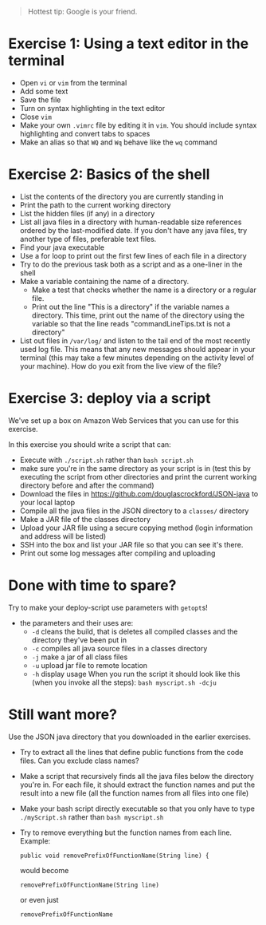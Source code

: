 >Hottest tip: Google is your friend.

# Exercise 1: Using a text editor in the terminal
- Open `vi` or `vim` from the terminal
- Add some text
- Save the file
- Turn on syntax highlighting in the text editor
- Close `vim`
- Make your own `.vimrc` file by editing it in `vim`. You should include syntax
  highlighting and convert tabs to spaces
- Make an alias so that `WQ` and `Wq` behave like the `wq` command

# Exercise 2: Basics of the shell
- List the contents of the directory you are currently standing in
- Print the path to the current working directory
- List the hidden files (if any) in a directory
- List all java files in a directory with human-readable size references ordered
  by the last-modified date. If you don't have any java files, try another type
  of files, preferable text files. 
- Find your java executable
- Use a for loop to print out the first few lines of each file in a directory
- Try to do the previous task both as a script and as a one-liner in the shell
- Make a variable containing the name of a directory. 
  - Make a test that checks whether the name is a directory or a regular file.
  - Print out the line "This is a directory" if the variable names a directory. This time, print out the name of
  the directory using the variable so that the line reads "commandLineTips.txt
  is not a directory"
- List out files in `/var/log/` and listen to the tail end of the most recently
  used log file. This means that any new messages should appear in your
  terminal (this may take a few minutes depending on the activity level of your
  machine). How do you exit from the live view of the file?


# Exercise 3: deploy via a script 
We've set up a box on Amazon Web Services that you can use for this exercise.

In this exercise you should write a script that can:
- Execute with `./script.sh` rather than `bash script.sh`
- make sure you're in the same directory as your script is in (test this by
  executing the script from other directories and print the current working
  directory before and after the command)
- Download the files in https://github.com/douglascrockford/JSON-java to your
  local laptop
- Compile all the java files in the JSON directory to a `classes/`
  directory
- Make a JAR file of the classes directory
- Upload your JAR file using a secure copying method (login information and
  address will be listed) 
- SSH into the box and list your JAR file so that you can see it's there.
- Print out some log messages after compiling and uploading

# Done with time to spare?
Try to make your deploy-script use parameters with `getopt`s! 
- the parameters and their uses are: 
  - `-d` cleans the build, that is deletes all compiled classes and the directory they've been put in
  - `-c` compiles all java source files in a classes directory
  - `-j` make a jar of all class files
  - `-u` upload jar file to remote location
  - `-h` display usage
When you run the script it should look like this (when you invoke all the steps): 
`bash myscript.sh -dcju`

# Still want more? 
Use the JSON java directory that you downloaded in the earlier exercises. 
- Try to extract all the lines that define public functions from the code files. Can
  you exclude class names?
- Make a script that recursively finds all the java files below the directory
  you're in. For each file, it should extract the function names and put the
  result into a new file (all the function names from all files into one file)
- Make your bash script directly executable so that you only have to type
  `./myScript.sh` rather than `bash myscript.sh`
- Try to remove everything but the function names from each line. Example:

  ```
  public void removePrefixOfFunctionName(String line) {
  ```
    
  would become
  
  ```
  removePrefixOfFunctionName(String line)
  ```
  
  or even just
  
  ```
  removePrefixOfFunctionName
  ```
